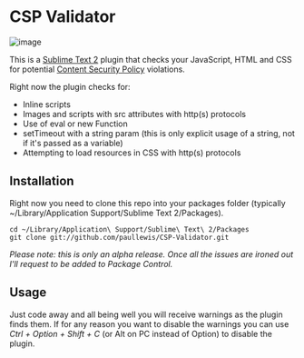# CSP Validator

![image](http://aerotwist.com/cspshadervalidator/screenshot.png)

This is a [Sublime Text 2](http://www.sublimetext.com/) plugin that checks your
JavaScript, HTML and CSS for potential [Content Security Policy](https://developer.chrome.com/extensions/contentSecurityPolicy.html) violations.

Right now the plugin checks for:

* Inline scripts
* Images and scripts with src attributes with http(s) protocols
* Use of eval or new Function
* setTimeout with a string param (this is only explicit usage of a string, not if it's passed as a variable)
* Attempting to load resources in CSS with http(s) protocols

## Installation

Right now you need to clone this repo into your packages folder
(typically ~/Library/Application Support/Sublime Text 2/Packages).

```
cd ~/Library/Application\ Support/Sublime\ Text\ 2/Packages
git clone git://github.com/paullewis/CSP-Validator.git
```

_Please note: this is only an alpha release. Once all the issues are ironed out I'll request
to be added to Package Control._

## Usage

Just code away and all being well you will receive warnings as the plugin finds
them. If for any reason you want to disable the warnings you can use *Ctrl + Option + Shift + C* (or Alt on PC instead of Option) to disable the plugin.
